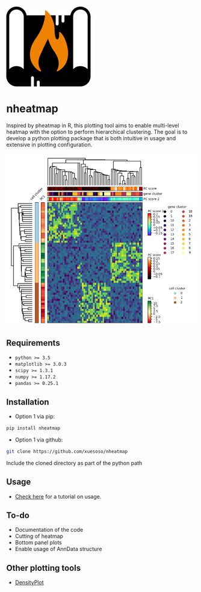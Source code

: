 ![Logo](logo.png)

# nheatmap
Inspired by pheatmap in R, this plotting tool aims to enable multi-level heatmap with the option to perform hierarchical clustering. The goal is to develop a python plotting package that is both intuitive in usage and extensive in plotting configuration.

![Example](./examples/example1.png)

## Requirements
- `python >= 3.5`
- `matplotlib >= 3.0.3`
- `scipy >= 1.3.1`
- `numpy >= 1.17.2`
- `pandas >= 0.25.1`

## Installation
- Option 1 via pip:
```bash
pip install nheatmap
```

- Option 1 via github:
```bash
git clone https://github.com/xuesoso/nheatmap
```
Include the cloned directory as part of the python path

## Usage
- [Check here](https://github.com/xuesoso/nheatmap/blob/master/tutorial.ipynb) for a tutorial on usage.

## To-do
- Documentation of the code
- Cutting of heatmap
- Bottom panel plots
- Enable usage of AnnData structure

## Other plotting tools
- [DensityPlot](https://github.com/xuesoso/DensityPlot)
